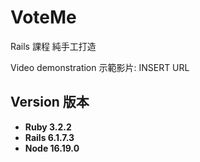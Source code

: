 # VoteMe

Rails 課程 純手工打造

Video demonstration 示範影片: INSERT URL

##  Version 版本
- **Ruby 3.2.2**
- **Rails 6.1.7.3**
- **Node 16.19.0**